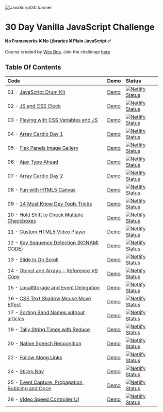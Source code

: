 ![JavaScript30 banner](https://camo.githubusercontent.com/13a16597bc17b350b043e30ab701082fc276d3c4/68747470733a2f2f6a61766173637269707433302e636f6d2f696d616765732f4a53332d736f6369616c2d73686172652e706e67)

# 30 Day Vanilla JavaScript Challenge


#### **No Frameworks :x: No Libraries :x: Plain JavaScript :white_check_mark:**

Course created by [Wes Bos](https://github.com/wesbos).
Join the challenge [here](https://javascript30.com/).

## Table Of Contents

| Code | Demo | Status |
|:-|:-|:-|
| 01 - [JavaScript Drum Kit](/01-JavaScript-Drum-Kit)| [Demo](https://ramigs-js30-01.netlify.com/) | [![Netlify Status](https://api.netlify.com/api/v1/badges/6a939a7b-4b09-4b2b-a79c-63fdffd287f3/deploy-status)](https://app.netlify.com/sites/ramigs-js30-01/deploys) |
| 02 - [JS and CSS Clock](02-JS-and-CSS-Clock) | [Demo](https://ramigs-js30-02.netlify.com/) | [![Netlify Status](https://api.netlify.com/api/v1/badges/42b88a1b-6df3-438f-bdfe-f9dc74e02766/deploy-status)](https://app.netlify.com/sites/ramigs-js30-02/deploys) |
| 03 - [Playing with CSS Variables and JS](03-CSS-Variables) | [Demo](https://ramigs-js30-03.netlify.com/) | [![Netlify Status](https://api.netlify.com/api/v1/badges/edf0f68d-5cb0-4dc4-bc23-8d2fde636851/deploy-status)](https://app.netlify.com/sites/ramigs-js30-03/deploys) |
| 04 - [Array Cardio Day 1](04-Array-Cardio-Day-1) | [Demo](https://ramigs-js30-04.netlify.com/) | [![Netlify Status](https://api.netlify.com/api/v1/badges/0eb70ab9-c16a-4e45-8f4e-68056a5321ae/deploy-status)](https://app.netlify.com/sites/ramigs-js30-04/deploys)
| 05 - [Flex Panels Image Gallery](05-Flex-Panel-Gallery) | [Demo](https://ramigs-js30-05.netlify.com/) | [![Netlify Status](https://api.netlify.com/api/v1/badges/d2198187-680c-4569-a88b-4733cc8c928c/deploy-status)](https://app.netlify.com/sites/ramigs-js3-05/deploys)
| 06 - [Ajax Type Ahead](06-Ajax-Type-Ahead) | [Demo](https://ramigs-js30-06.netlify.com/) | [![Netlify Status](https://api.netlify.com/api/v1/badges/a10181d2-47f6-4ff1-a69a-7567245aa511/deploy-status)](https://app.netlify.com/sites/ramigs-js30-06/deploys)
| 07 - [Array Cardio Day 2](07-Array-Cardio-Day-2) | [Demo](https://ramigs-js30-07.netlify.com/) | [![Netlify Status](https://api.netlify.com/api/v1/badges/b2a5d231-22c3-4652-a440-5f14a62d9cff/deploy-status)](https://app.netlify.com/sites/ramigs-js30-07/deploys)
| 08 - [Fun with HTML5 Canvas](08-Fun-with-HTML5-Canvas) | [Demo](https://ramigs-js30-08.netlify.com/) | [![Netlify Status](https://api.netlify.com/api/v1/badges/2d39015a-0b25-4f3e-af6a-70fa7f3a59c6/deploy-status)](https://app.netlify.com/sites/ramigs-js30-08/deploys)
| 09 - [14 Must Know Dev Tools Tricks](09-Dev-Tools-Domination) | [Demo](https://ramigs-js30-09.netlify.com/) | [![Netlify Status](https://api.netlify.com/api/v1/badges/58a1e8c8-2a94-4061-befb-d8ad983a4806/deploy-status)](https://app.netlify.com/sites/ramigs-js30-09/deploys)
| 10 - [Hold Shift to Check Multiple Checkboxes](10-Hold-Shift-and-Check) | [Demo](https://ramigs-js30-10.netlify.com/) | [![Netlify Status](https://api.netlify.com/api/v1/badges/80c3e4cd-8d05-4525-a712-c86ad40a6a62/deploy-status)](https://app.netlify.com/sites/ramigs-js30-10/deploys)
| 11 - [Custom HTML5 Video Player](11-Custom-Video-Player) | [Demo](https://ramigs-js30-11.netlify.com/) | [![Netlify Status](https://api.netlify.com/api/v1/badges/76cf87d0-abe3-4ebc-b19b-6f45a4486c2c/deploy-status)](https://app.netlify.com/sites/ramigs-js30-11/deploys)
| 12 - [Key Sequence Detection (KONAMI CODE)](12-Key-Sequence-Detection) | [Demo](https://ramigs-js30-12.netlify.com/) | [![Netlify Status](https://api.netlify.com/api/v1/badges/11e1d875-e057-495a-ac48-ccaa2f5f2a41/deploy-status)](https://app.netlify.com/sites/ramigs-js30-12/deploys)
| 13 - [Slide In On Scroll](13-Slide-in-on-Scroll) | [Demo](https://ramigs-js30-13.netlify.com/) | [![Netlify Status](https://api.netlify.com/api/v1/badges/4d93915a-2fe1-4a3e-bc57-a56c03f1c4b4/deploy-status)](https://app.netlify.com/sites/ramigs-js30-13/deploys)
| 14 - [Object and Arrays - Reference VS Copy](14-JavaScript-References-VS-Copying) | [Demo](https://ramigs-js30-14.netlify.com/) | [![Netlify Status](https://api.netlify.com/api/v1/badges/4c67e50d-2f03-47a9-9ef1-03fb5ed24293/deploy-status)](https://app.netlify.com/sites/ramigs-js30-14/deploys)
| 15 - [LocalStorage and Event Delegation](15-LocalStorage) | [Demo](https://ramigs-js30-15.netlify.com/) | [![Netlify Status](https://api.netlify.com/api/v1/badges/b9467548-d589-494c-bc43-c21c77bc67c0/deploy-status)](https://app.netlify.com/sites/ramigs-js30-15/deploys)
| 16 - [CSS Text Shadow Mouse Move Effect](16-Mouse-Move-Shadow) | [Demo](https://ramigs-js30-16.netlify.com/) | [![Netlify Status](https://api.netlify.com/api/v1/badges/5cbc4a1d-3372-4b7d-b085-91db79165062/deploy-status)](https://app.netlify.com/sites/ramigs-js30-16/deploys)
| 17 - [Sorting Band Names without articles](17-Sort-Without-Articles) | [Demo](https://ramigs-js30-17.netlify.com/) | [![Netlify Status](https://api.netlify.com/api/v1/badges/6ee7f9e8-d79d-417a-a0ce-7986e4aa3888/deploy-status)](https://app.netlify.com/sites/ramigs-js30-17/deploys)
| 18 - [Tally String Times with Reduce](18-Adding-Up-Times-with-Reduce) | [Demo](https://ramigs-js30-18.netlify.com/) | [![Netlify Status](https://api.netlify.com/api/v1/badges/a3163601-c9d1-400c-830a-ff8320a74338/deploy-status)](https://app.netlify.com/sites/ramigs-js30-18/deploys)
| 20 - [Native Speech Recognition](20-Speech-Detection) | [Demo](https://ramigs-js30-20.netlify.com/) | [![Netlify Status](https://api.netlify.com/api/v1/badges/86c4a91c-75cc-4b26-ac90-2da0e7b6767a/deploy-status)](https://app.netlify.com/sites/ramigs-js30-20/deploys)
| 22 - [Follow Along Links](22-Follow-Along-Link-Highlighter) | [Demo](https://ramigs-js30-22.netlify.com/) | [![Netlify Status](https://api.netlify.com/api/v1/badges/6ff7dfb3-670a-45e1-b625-ba980e29c9b3/deploy-status)](https://app.netlify.com/sites/ramigs-js30-22/deploys)
| 24 - [Sticky Nav](24-Sticky-Nav) | [Demo](https://ramigs-js30-24.netlify.com/) | [![Netlify Status](https://api.netlify.com/api/v1/badges/4b55b3d2-21c1-4ade-b129-fc5a713dc34f/deploy-status)](https://app.netlify.com/sites/ramigs-js30-24/deploys)
| 25 - [Event Capture, Propagation, Bubbling and Once](25-Event-Capture-Propagation-Bubbling-and-Once) | [Demo](https://ramigs-js30-25.netlify.com/) | [![Netlify Status](https://api.netlify.com/api/v1/badges/8e0dd45c-a2a7-42aa-a2af-80f68822a017/deploy-status)](https://app.netlify.com/sites/ramigs-js30-25/deploys)
| 28 - [Video Speed Controller UI](28-Video-Speed-Controller) | [Demo](https://ramigs-js30-28.netlify.com/) | [![Netlify Status](https://api.netlify.com/api/v1/badges/41a60127-45cc-4a8e-b2dd-b7f2e7bf9041/deploy-status)](https://app.netlify.com/sites/ramigs-js30-28/deploys)